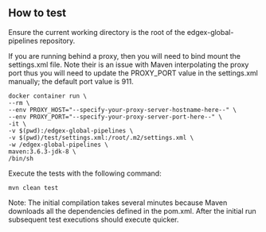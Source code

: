 ## How to test

Ensure the current working directory is the root of the edgex-global-pipelines repository.

If you are running behind a proxy, then you will need to bind mount the settings.xml file. Note their is an issue with Maven interpolating the proxy port thus you will need to update the PROXY_PORT value in the settings.xml manually; the default port value is 911.

```Shell
docker container run \
--rm \
--env PROXY_HOST="--specify-your-proxy-server-hostname-here--" \
--env PROXY_PORT="--specify-your-proxy-server-port-here--" \
-it \
-v $(pwd):/edgex-global-pipelines \
-v $(pwd)/test/settings.xml:/root/.m2/settings.xml \
-w /edgex-global-pipelines \
maven:3.6.3-jdk-8 \
/bin/sh
```

Execute the tests with the following command:
```Shell
mvn clean test
```

Note: The initial compilation takes several minutes because Maven downloads all the dependencies defined in the pom.xml. After the initial run subsequent test executions should execute quicker.